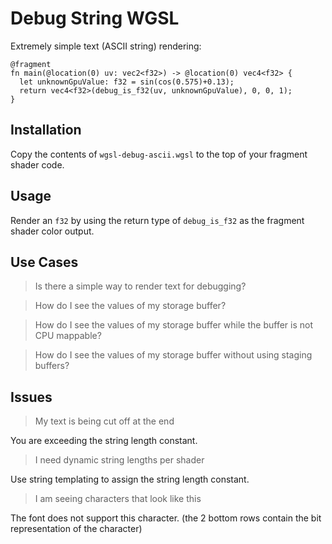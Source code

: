 # Debug String WGSL

Extremely simple text (ASCII string) rendering:

```wgsl
@fragment
fn main(@location(0) uv: vec2<f32>) -> @location(0) vec4<f32> {
  let unknownGpuValue: f32 = sin(cos(0.575)+0.13);
  return vec4<f32>(debug_is_f32(uv, unknownGpuValue), 0, 0, 1);
}
```

## Installation

Copy the contents of `wgsl-debug-ascii.wgsl` to the top of your fragment shader code.

## Usage

Render an `f32` by using the return type of `debug_is_f32` as the fragment shader color output.

## Use Cases

> Is there a simple way to render text for debugging?

> How do I see the values of my storage buffer?

> How do I see the values of my storage buffer while the buffer is not CPU mappable?

> How do I see the values of my storage buffer without using staging buffers?

## Issues

> My text is being cut off at the end

You are exceeding the string length constant.

> I need dynamic string lengths per shader

Use string templating to assign the string length constant.

> I am seeing characters that look like this

The font does not support this character. (the 2 bottom rows contain the bit representation of the character)
